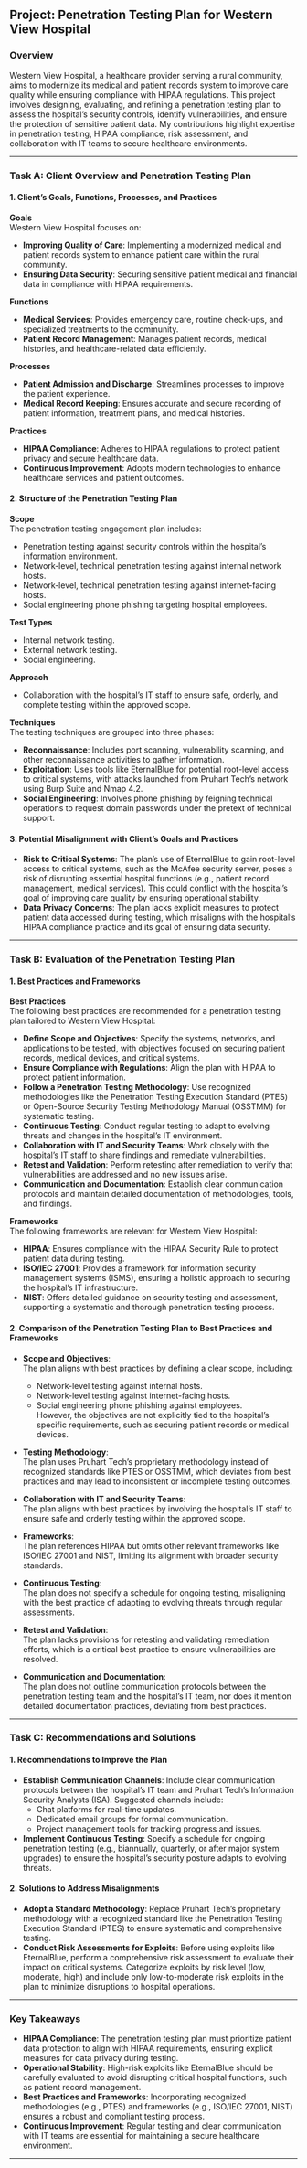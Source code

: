 ## Project: Penetration Testing Plan for Western View Hospital

### Overview

Western View Hospital, a healthcare provider serving a rural community, aims to modernize its medical and patient records system to improve care quality while ensuring compliance with HIPAA regulations. This project involves designing, evaluating, and refining a penetration testing plan to assess the hospital’s security controls, identify vulnerabilities, and ensure the protection of sensitive patient data. My contributions highlight expertise in penetration testing, HIPAA compliance, risk assessment, and collaboration with IT teams to secure healthcare environments.

---

### Task A: Client Overview and Penetration Testing Plan

#### 1. Client’s Goals, Functions, Processes, and Practices

**Goals**  
Western View Hospital focuses on:  
- **Improving Quality of Care**: Implementing a modernized medical and patient records system to enhance patient care within the rural community.  
- **Ensuring Data Security**: Securing sensitive patient medical and financial data in compliance with HIPAA requirements.

**Functions**  
- **Medical Services**: Provides emergency care, routine check-ups, and specialized treatments to the community.  
- **Patient Record Management**: Manages patient records, medical histories, and healthcare-related data efficiently.

**Processes**  
- **Patient Admission and Discharge**: Streamlines processes to improve the patient experience.  
- **Medical Record Keeping**: Ensures accurate and secure recording of patient information, treatment plans, and medical histories.

**Practices**  
- **HIPAA Compliance**: Adheres to HIPAA regulations to protect patient privacy and secure healthcare data.  
- **Continuous Improvement**: Adopts modern technologies to enhance healthcare services and patient outcomes.

#### 2. Structure of the Penetration Testing Plan

**Scope**  
The penetration testing engagement plan includes:  
- Penetration testing against security controls within the hospital’s information environment.  
- Network-level, technical penetration testing against internal network hosts.  
- Network-level, technical penetration testing against internet-facing hosts.  
- Social engineering phone phishing targeting hospital employees.

**Test Types**  
- Internal network testing.  
- External network testing.  
- Social engineering.

**Approach**  
- Collaboration with the hospital’s IT staff to ensure safe, orderly, and complete testing within the approved scope.

**Techniques**  
The testing techniques are grouped into three phases:  
- **Reconnaissance**: Includes port scanning, vulnerability scanning, and other reconnaissance activities to gather information.  
- **Exploitation**: Uses tools like EternalBlue for potential root-level access to critical systems, with attacks launched from Pruhart Tech’s network using Burp Suite and Nmap 4.2.  
- **Social Engineering**: Involves phone phishing by feigning technical operations to request domain passwords under the pretext of technical support.

#### 3. Potential Misalignment with Client’s Goals and Practices

- **Risk to Critical Systems**: The plan’s use of EternalBlue to gain root-level access to critical systems, such as the McAfee security server, poses a risk of disrupting essential hospital functions (e.g., patient record management, medical services). This could conflict with the hospital’s goal of improving care quality by ensuring operational stability.  
- **Data Privacy Concerns**: The plan lacks explicit measures to protect patient data accessed during testing, which misaligns with the hospital’s HIPAA compliance practice and its goal of ensuring data security.

---

### Task B: Evaluation of the Penetration Testing Plan

#### 1. Best Practices and Frameworks

**Best Practices**  
The following best practices are recommended for a penetration testing plan tailored to Western View Hospital:  
- **Define Scope and Objectives**: Specify the systems, networks, and applications to be tested, with objectives focused on securing patient records, medical devices, and critical systems.  
- **Ensure Compliance with Regulations**: Align the plan with HIPAA to protect patient information.  
- **Follow a Penetration Testing Methodology**: Use recognized methodologies like the Penetration Testing Execution Standard (PTES) or Open-Source Security Testing Methodology Manual (OSSTMM) for systematic testing.  
- **Continuous Testing**: Conduct regular testing to adapt to evolving threats and changes in the hospital’s IT environment.  
- **Collaboration with IT and Security Teams**: Work closely with the hospital’s IT staff to share findings and remediate vulnerabilities.  
- **Retest and Validation**: Perform retesting after remediation to verify that vulnerabilities are addressed and no new issues arise.  
- **Communication and Documentation**: Establish clear communication protocols and maintain detailed documentation of methodologies, tools, and findings.

**Frameworks**  
The following frameworks are relevant for Western View Hospital:  
- **HIPAA**: Ensures compliance with the HIPAA Security Rule to protect patient data during testing.  
- **ISO/IEC 27001**: Provides a framework for information security management systems (ISMS), ensuring a holistic approach to securing the hospital’s IT infrastructure.  
- **NIST**: Offers detailed guidance on security testing and assessment, supporting a systematic and thorough penetration testing process.

#### 2. Comparison of the Penetration Testing Plan to Best Practices and Frameworks

- **Scope and Objectives**:  
  The plan aligns with best practices by defining a clear scope, including:  
  - Network-level testing against internal hosts.  
  - Network-level testing against internet-facing hosts.  
  - Social engineering phone phishing against employees.  
  However, the objectives are not explicitly tied to the hospital’s specific requirements, such as securing patient records or medical devices.

- **Testing Methodology**:  
  The plan uses Pruhart Tech’s proprietary methodology instead of recognized standards like PTES or OSSTMM, which deviates from best practices and may lead to inconsistent or incomplete testing outcomes.

- **Collaboration with IT and Security Teams**:  
  The plan aligns with best practices by involving the hospital’s IT staff to ensure safe and orderly testing within the approved scope.

- **Frameworks**:  
  The plan references HIPAA but omits other relevant frameworks like ISO/IEC 27001 and NIST, limiting its alignment with broader security standards.

- **Continuous Testing**:  
  The plan does not specify a schedule for ongoing testing, misaligning with the best practice of adapting to evolving threats through regular assessments.

- **Retest and Validation**:  
  The plan lacks provisions for retesting and validating remediation efforts, which is a critical best practice to ensure vulnerabilities are resolved.

- **Communication and Documentation**:  
  The plan does not outline communication protocols between the penetration testing team and the hospital’s IT team, nor does it mention detailed documentation practices, deviating from best practices.

---

### Task C: Recommendations and Solutions

#### 1. Recommendations to Improve the Plan

- **Establish Communication Channels**: Include clear communication protocols between the hospital’s IT team and Pruhart Tech’s Information Security Analysts (ISA). Suggested channels include:  
  - Chat platforms for real-time updates.  
  - Dedicated email groups for formal communication.  
  - Project management tools for tracking progress and issues.  
- **Implement Continuous Testing**: Specify a schedule for ongoing penetration testing (e.g., biannually, quarterly, or after major system upgrades) to ensure the hospital’s security posture adapts to evolving threats.

#### 2. Solutions to Address Misalignments

- **Adopt a Standard Methodology**: Replace Pruhart Tech’s proprietary methodology with a recognized standard like the Penetration Testing Execution Standard (PTES) to ensure systematic and comprehensive testing.  
- **Conduct Risk Assessments for Exploits**: Before using exploits like EternalBlue, perform a comprehensive risk assessment to evaluate their impact on critical systems. Categorize exploits by risk level (low, moderate, high) and include only low-to-moderate risk exploits in the plan to minimize disruptions to hospital operations.

---

### Key Takeaways

- **HIPAA Compliance**: The penetration testing plan must prioritize patient data protection to align with HIPAA requirements, ensuring explicit measures for data privacy during testing.  
- **Operational Stability**: High-risk exploits like EternalBlue should be carefully evaluated to avoid disrupting critical hospital functions, such as patient record management.  
- **Best Practices and Frameworks**: Incorporating recognized methodologies (e.g., PTES) and frameworks (e.g., ISO/IEC 27001, NIST) ensures a robust and compliant testing process.  
- **Continuous Improvement**: Regular testing and clear communication with IT teams are essential for maintaining a secure healthcare environment.

---


